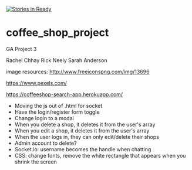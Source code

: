[![Stories in Ready](https://badge.waffle.io/rachelchhay/coffee_shop_project.png?label=ready&title=Ready)](https://waffle.io/rachelchhay/coffee_shop_project?utm_source=badge)
# coffee_shop_project
GA Project 3

Rachel Chhay
Rick Neely
Sarah Anderson

image resources:
http://www.freeiconspng.com/img/13696

https://www.pexels.com/

https://coffeeshop-search-app.herokuapp.com/

- Moving the js out of .html for socket
- Have the login/register form toggle
- Change login to a modal
- When you delete a shop, it deletes it from the user's array
- When you edit a shop, it deletes it from the user's array
- When the user logs in, they can only edit/delete their shops
- Admin account to delete?
- Socket.io: username becomes the handle when chatting
- CSS: change fonts, remove the white rectangle that appears when you shrink the screen
